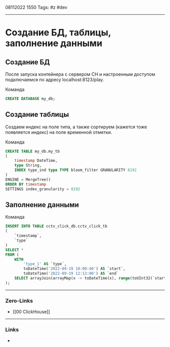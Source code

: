 08112022 1550
Tags: #z #dev

---
# Создание БД, таблицы, заполнение данными

## Создание БД

После запуска контейнера с сервером CH и настроенным доступом подключаемся по адресу localhost:8123/play.

Команда

```SQL
CREATE DATABASE my_db;
```

## Создание таблицы

Создаем индекс на поле типа, а также сортируем (кажется тоже появляется индекс) на поле временной отметки.

Команда

```SQL
CREATE TABLE my_db.my_tb
(
    timestamp DateTime,
    type String,
	INDEX type_ind type TYPE bloom_filter GRANULARITY 8192
)
ENGINE = MergeTree()
ORDER BY timestamp
SETTINGS index_granularity = 8192
```

## Заполнение данными

Команда

```SQL
INSERT INTO TABLE cctv_click_db.cctv_click_tb
(
    `timestamp`,
    `type`
)
SELECT *
FROM (
    WITH
        'type_1' AS `type`,
        toDateTime('2022-09-19 10:00:40') AS `start`,
        toDateTime('2022-09-19 12:13:00') AS `end`
    SELECT arrayJoin(arrayMap(x -> toDateTime(x), range(toUInt32(`start`), toUInt32(`end`), 20))) AS `timestamp`, `brick_id`
);
```

---
### Zero-Links
- [[00 ClickHouse]]

---
### Links
- 